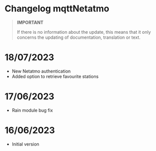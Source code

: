 # Changelog mqttNetatmo

>**IMPORTANT**
>
>If there is no information about the update, this means that it only concerns the updating of documentation, translation or text.

# 18/07/2023
- New Netatmo authentication
- Added option to retrieve favourite stations

# 17/06/2023
- Rain module bug fix

# 16/06/2023
- Initial version
